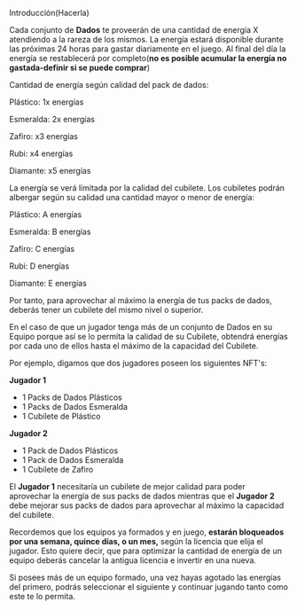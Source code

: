 Introducción(Hacerla)

Cada conjunto de **Dados** te proveerán de una cantidad de energía X atendiendo a la rareza de los mismos. La energía estará disponible durante las próximas 24 horas para gastar diariamente en el juego. Al final del día la energía se restablecerá por completo(**no es posible acumular la energía no gastada-definir si se puede comprar**)

Cantidad de energía según calidad del pack de dados:

Plástico: 1x energías

Esmeralda: 2x energías

Zafiro: x3 energías

Rubi: x4 energías

Diamante: x5 energías

La energía se verá limitada por la calidad del cubilete. Los cubiletes podrán albergar según su calidad una cantidad mayor o menor de energía:

Plástico: A energías

Esmeralda: B energías

Zafiro: C energías

Rubi: D energías

Diamante: E energías

Por tanto, para aprovechar al máximo la energía de tus packs de dados, deberás tener un cubilete del mismo nivel o superior.

En el caso de que un jugador tenga más de un conjunto de Dados en su Equipo porque así se lo permita la calidad de su Cubilete, obtendrá energías por cada uno de ellos hasta el máximo de la capacidad del Cubilete.

Por ejemplo, digamos que dos jugadores poseen los siguientes NFT's:

**Jugador 1**

- 1 Packs de Dados Plásticos
- 1 Packs de Dados Esmeralda
- 1 Cubilete de Plástico

**Jugador 2**

- 1 Pack de Dados Plásticos
- 1 Pack de Dados Esmeralda
- 1 Cubilete de Zafiro

El **Jugador 1** necesitaría un cubilete de mejor calidad para poder aprovechar la energía de sus packs de dados mientras que el **Jugador 2** debe mejorar sus packs de dados para aprovechar al máximo la capacidad del cubilete.

Recordemos que los equipos ya formados y en juego, **estarán bloqueados por una semana, quince días, o un mes,** según la licencia que elija el jugador. Esto quiere decir, que para optimizar la cantidad de energía de un equipo deberás cancelar la antigua licencia e invertir en una nueva.

Si posees más de un equipo formado, una vez hayas agotado las energías del primero, podrás seleccionar el siguiente y continuar jugando tanto como este te lo permita.